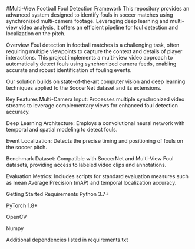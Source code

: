#Multi-View Football Foul Detection Framework
This repository provides an advanced system designed to identify fouls in soccer matches using synchronized multi-camera footage. Leveraging deep learning and multi-view video analysis, it offers an efficient pipeline for foul detection and localization on the pitch.

Overview
Foul detection in football matches is a challenging task, often requiring multiple viewpoints to capture the context and details of player interactions. This project implements a multi-view video approach to automatically detect fouls using synchronized camera feeds, enabling accurate and robust identification of fouling events.

Our solution builds on state-of-the-art computer vision and deep learning techniques applied to the SoccerNet dataset and its extensions.

Key Features
Multi-Camera Input: Processes multiple synchronized video streams to leverage complementary views for enhanced foul detection accuracy.

Deep Learning Architecture: Employs a convolutional neural network with temporal and spatial modeling to detect fouls.

Event Localization: Detects the precise timing and positioning of fouls on the soccer pitch.

Benchmark Dataset: Compatible with SoccerNet and Multi-View Foul datasets, providing access to labeled video clips and annotations.

Evaluation Metrics: Includes scripts for standard evaluation measures such as mean Average Precision (mAP) and temporal localization accuracy.

Getting Started
Requirements
Python 3.7+

PyTorch 1.8+

OpenCV

Numpy

Additional dependencies listed in requirements.txt
